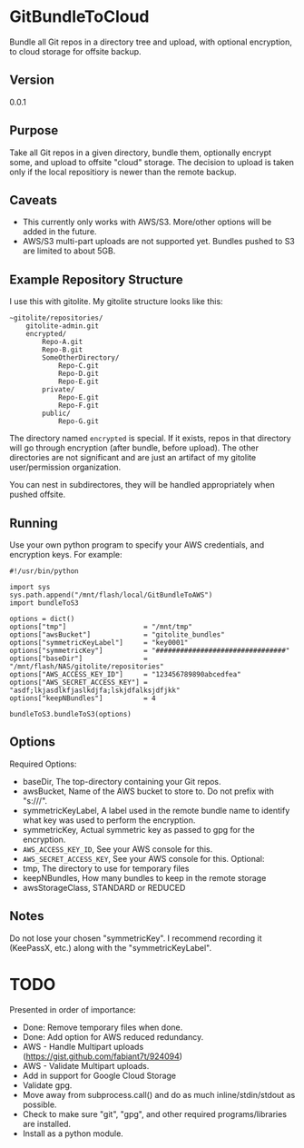 GitBundleToCloud
================

Bundle all Git repos in a directory tree and upload, with optional encryption, to cloud storage for offsite backup.



Version
-------
0.0.1

Purpose
-------
Take all Git repos in a given directory, bundle them, optionally encrypt some, and upload to offsite "cloud" storage.
The decision to upload is taken only if the local repositiory is newer than the remote backup.

Caveats
-------
* This currently only works with AWS/S3. More/other options will be added in the future.
* AWS/S3 multi-part uploads are not supported yet. Bundles pushed to S3 are limited to about 5GB.

Example Repository Structure
----------------------------
I use this with gitolite. My gitolite structure looks like this:

    ~gitolite/repositories/
        gitolite-admin.git
        encrypted/
            Repo-A.git
            Repo-B.git
            SomeOtherDirectory/
                Repo-C.git
                Repo-D.git
                Repo-E.git
            private/
                Repo-E.git
                Repo-F.git
            public/
                Repo-G.git

The directory named ```encrypted``` is special. If it exists, repos in that directory will go through
encryption (after bundle, before upload). The other directories are not significant and are just an
artifact of my gitolite user/permission organization.

You can nest in subdirectores, they will be handled appropriately when pushed offsite.

Running
-------
Use your own python program to specify your AWS credentials, and encryption keys. For example:

    #!/usr/bin/python

    import sys
    sys.path.append("/mnt/flash/local/GitBundleToAWS")
    import bundleToS3

    options = dict()
    options["tmp"]                   = "/mnt/tmp"
    options["awsBucket"]             = "gitolite_bundles"
    options["symmetricKeyLabel"]     = "key0001"
    options["symmetricKey"]          = "################################"
    options["baseDir"]               = "/mnt/flash/NAS/gitolite/repositories"
    options["AWS_ACCESS_KEY_ID"]     = "123456789890abcedfea"
    options["AWS_SECRET_ACCESS_KEY"] = "asdf;lkjasdlkfjaslkdjfa;lskjdfalksjdfjkk"
    options["keepNBundles"]          = 4

    bundleToS3.bundleToS3(options)

Options
-------
Required Options:
* baseDir, The top-directory containing your Git repos.
* awsBucket, Name of the AWS bucket to store to. Do not prefix with "s:///".
* symmetricKeyLabel, A label used in the remote bundle name to identify what key was used to perform the encryption.
* symmetricKey, Actual symmetric key as passed to gpg for the encryption.
* ```AWS_ACCESS_KEY_ID```, See your AWS console for this.
* ```AWS_SECRET_ACCESS_KEY```, See your AWS console for this.
Optional:
* tmp, The directory to use for temporary files
* keepNBundles, How many bundles to keep in the remote storage
* awsStorageClass, STANDARD or REDUCED

Notes
-----
Do not lose your chosen "symmetricKey". I recommend recording it (KeePassX, etc.) along with the "symmetricKeyLabel".

TODO
====
Presented in order of importance:

* Done: Remove temporary files when done.
* Done: Add option for AWS reduced redundancy.
* AWS - Handle Multipart uploads (https://gist.github.com/fabiant7t/924094)
* AWS - Validate Multipart uploads.
* Add in support for Google Cloud Storage
* Validate gpg.
* Move away from subprocess.call() and do as much inline/stdin/stdout as possible.
* Check to make sure "git", "gpg", and other required programs/libraries are installed.
* Install as a python module.
